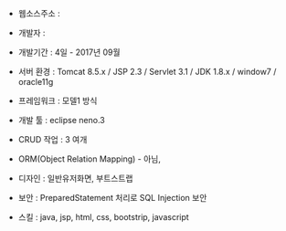 - 웹소스주소 : 

- 개발자 : 

- 개발기간 :  4일  -  2017년  09월

- 서버 환경 : Tomcat 8.5.x / JSP 2.3 / Servlet 3.1 / JDK 1.8.x / window7 / oracle11g


- 프레임워크 : 모델1 방식

- 개발 툴 : eclipse neno.3

- CRUD 작업 :  3 여개


- ORM(Object Relation Mapping) -  아님,   

 
- 디자인 :  일반유저화면, 부트스트랩 

- 보안 : PreparedStatement 처리로 SQL Injection 보안


- 스킬 : java, jsp, html, css, bootstrip, javascript
